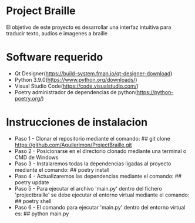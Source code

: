 # Project Braille
El objetivo de este proyecto es desarrollar una interfaz intuitiva para traducir texto, audios e imagenes a braille

# Software requerido
- Qt Designer(https://build-system.fman.io/qt-designer-download)
- Python 3.9.0(https://www.python.org/downloads/)
- Visual Studio Code(https://code.visualstudio.com/)
- Poetry administrador de dependencias de python(https://python-poetry.org/)

# Instrucciones de instalacion
- Paso 1 - Clonar el repositorio mediante el comando: ## git clone https://github.com/Aguilerimon/ProjectBraille.git
- Paso 2 - Posicionarse en el directorio clonado mediante una terminal o CMD de Windows
- Paso 3 - Instalaremos todas la dependencias ligadas al proyecto mediante el comando: ## poetry install
- Paso 4 - Actualizaremos las dependencias mediante el comando: ## poetry update
- Paso 5 - Para ejecutar el archivo 'main.py' dentro del fichero 'projectbraille' se debe ejecutar el entorno virtual mediante el comando: ## poetry shell
- Paso 6 - El comando para ejecutar 'main.py' dentro del entorno virtual es: ## python main.py
